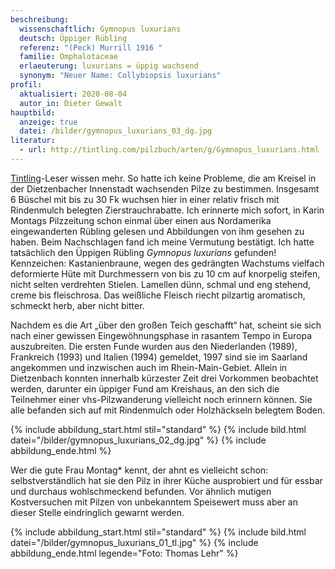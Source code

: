 ```yaml
---
beschreibung:
  wissenschaftlich: Gymnopus luxurians
  deutsch: Üppiger Rübling
  referenz: "(Peck) Murrill 1916 "
  familie: Omphalotaceae
  erlaeuterung: luxurians = üppig wachsend
  synonym: "Neuer Name: Collybiopsis luxurians"
profil:
  aktualisiert: 2020-08-04
  autor_in: Dieter Gewalt
hauptbild:
  anzeige: true
  datei: /bilder/gymnopus_luxurians_03_dg.jpg
literatur:
  - url: http://tintling.com/pilzbuch/arten/g/Gymnopus_luxurians.html
---
```

[Tintling](https://de.wikipedia.org/wiki/Der_Tintling)-Leser wissen mehr. So hatte ich keine Probleme, die am Kreisel in der Dietzenbacher Innenstadt wachsenden Pilze zu bestimmen. Insgesamt 6 Büschel mit bis zu 30 Fk wuchsen hier in einer relativ frisch mit Rindenmulch belegten Zierstrauchrabatte. Ich erinnerte mich sofort, in Karin Montags Pilzzeitung schon einmal über einen aus Nordamerika eingewanderten Rübling gelesen und Abbildungen von ihm gesehen zu haben. Beim Nachschlagen fand ich meine Vermutung bestätigt. Ich hatte tatsächlich den Üppigen Rübling *Gymnopus luxurians* gefunden! Kennzeichen: Kastanienbraune, wegen des gedrängten Wachstums vielfach deformierte Hüte mit Durchmessern von bis zu 10 cm auf knorpelig steifen, nicht selten verdrehten Stielen. Lamellen dünn, schmal und eng stehend, creme bis fleischrosa. Das weißliche Fleisch riecht pilzartig aromatisch, schmeckt herb, aber nicht bitter.

Nachdem es die Art „über den großen Teich geschafft“ hat, scheint sie sich nach einer gewissen Eingewöhnungsphase in rasantem Tempo in Europa auszubreiten. Die ersten Funde wurden aus den Niederlanden (1989), Frankreich (1993) und Italien (1994) gemeldet, 1997 sind sie im Saarland angekommen und inzwischen auch im Rhein-Main-Gebiet. Allein in Dietzenbach konnten innerhalb kürzester Zeit drei Vorkommen beobachtet werden, darunter ein üppiger Fund am Kreishaus, an den sich die Teilnehmer einer vhs-Pilzwanderung vielleicht noch erinnern können. Sie alle befanden sich auf mit Rindenmulch oder Holzhäckseln belegtem Boden.

{% include abbildung_start.html stil="standard" %}
{% include bild.html datei="/bilder/gymnopus_luxurians_02_dg.jpg" %}
{% include abbildung_ende.html %}

Wer die gute Frau Montag* kennt, der ahnt es vielleicht schon: selbstverständlich hat sie den Pilz in ihrer Küche ausprobiert und für essbar und durchaus wohlschmeckend befunden. Vor ähnlich mutigen Kostversuchen mit Pilzen von unbekanntem Speisewert muss aber an dieser Stelle eindringlich gewarnt werden.

{% include abbildung_start.html stil="standard" %}
{% include bild.html datei="/bilder/gymnopus_luxurians_01_tl.jpg" %}
{% include abbildung_ende.html legende="Foto: Thomas Lehr" %}